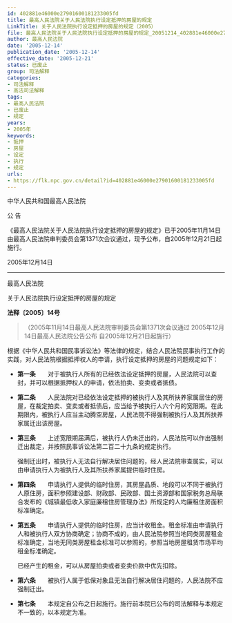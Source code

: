 ```yaml
---
id: 402881e46000e27901600181233005fd
title: 最高人民法院关于人民法院执行设定抵押的房屋的规定
LinkTitle: 关于人民法院执行设定抵押的房屋的规定（2005）
file: 最高人民法院关于人民法院执行设定抵押的房屋的规定_20051214_402881e46000e27901600181233005fd.docx
author: 最高人民法院
date: '2005-12-14'
publication_date: '2005-12-14'
effective_date: '2005-12-21'
status: 已废止
group: 司法解释
categories:
- 司法解释
- 高法司法解释
tags:
- 最高人民法院
- 已废止
- 规定
years:
- 2005年
keywords:
- 抵押
- 房屋
- 设定
- 执行
- 规定
urls:
- https://flk.npc.gov.cn/detail?id=402881e46000e27901600181233005fd
---
```


中华人民共和国最高人民法院

公 告

《最高人民法院关于人民法院执行设定抵押的房屋的规定》已于2005年11月14日由最高人民法院审判委员会第1371次会议通过，现予公布，自2005年12月21日起施行。

2005年12月14日

---

最高人民法院

关于人民法院执行设定抵押的房屋的规定

**法释〔2005〕14号**

> （2005年11月14日最高人民法院审判委员会第1371次会议通过 2005年12月14日最高人民法院公告公布 自2005年12月21日起施行）

根据《中华人民共和国民事诉讼法》等法律的规定，结合人民法院民事执行工作的实践，对人民法院根据抵押权人的申请，执行设定抵押的房屋的问题规定如下：

- **第一条**　　对于被执行人所有的已经依法设定抵押的房屋，人民法院可以查封，并可以根据抵押权人的申请，依法拍卖、变卖或者抵债。

- **第二条**　　人民法院对已经依法设定抵押的被执行人及其所扶养家属居住的房屋，在裁定拍卖、变卖或者抵债后，应当给予被执行人六个月的宽限期。在此期限内，被执行人应当主动腾空房屋，人民法院不得强制被执行人及其所扶养家属迁出该房屋。

- **第三条**　　上述宽限期届满后，被执行人仍未迁出的，人民法院可以作出强制迁出裁定，并按照民事诉讼法第二百二十九条的规定执行。

  强制迁出时，被执行人无法自行解决居住问题的，经人民法院审查属实，可以由申请执行人为被执行人及其所扶养家属提供临时住房。

- **第四条**　　申请执行人提供的临时住房，其房屋品质、地段可以不同于被执行人原住房，面积参照建设部、财政部、民政部、国土资源部和国家税务总局联合发布的《城镇最低收入家庭廉租住房管理办法》所规定的人均廉租住房面积标准确定。

- **第五条**　　申请执行人提供的临时住房，应当计收租金。租金标准由申请执行人和被执行人双方协商确定；协商不成的，由人民法院参照当地同类房屋租金标准确定，当地无同类房屋租金标准可以参照的，参照当地房屋租赁市场平均租金标准确定。

  已经产生的租金，可以从房屋拍卖或者变卖价款中优先扣除。

- **第六条**　　被执行人属于低保对象且无法自行解决居住问题的，人民法院不应强制迁出。

- **第七条**　　本规定自公布之日起施行。施行前本院已公布的司法解释与本规定不一致的，以本规定为准。
